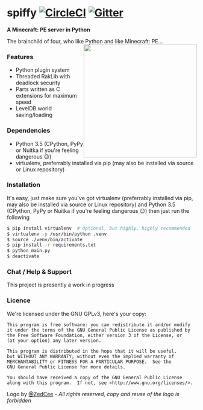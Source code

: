 spiffy [![CircleCI](https://img.shields.io/circleci/project/spiffy/spiffy.svg)]() [![Gitter](https://badges.gitter.im/spiffy/spiffy.svg)](https://gitter.im/spiffy/spiffy?utm_source=badge&utm_medium=badge&utm_campaign=pr-badge)
======
**A Minecraft: PE server in Python**

The brainchild of four, who like Python and like Minecraft: PE...
<img style="float: right;" src="https://raw.githubusercontent.com/ZedCee/various_graphics/master/sheepLogo/sheepLogoCrossSectionTrans.png" height="300" width="300">

### Features
- Python plugin system
- Threaded RakLib with deadlock security
- Parts written as C extensions for maximum speed
- LevelDB world saving/loading
### Dependencies
* Python 3.5 (CPython, PyPy or Nuitka if you're feeling dangerous :wink:)
* virtualenv, preferrably installed via pip (may also be installed via source or Linux repository)

### Installation
It's easy, just make sure you've got virtualenv (preferrably installed via pip, may also be installed via source or Linux repository) and Python 3.5 (CPython, PyPy or Nuitka if you're feeling dangerous :wink:) then just run the following
```sh
$ pip install virtualenv  # Optional, but highly, highly recommended
$ virtualenv -p /usr/bin/python .venv
$ source ./venv/bin/activate
$ pip install -r requirements.txt
$ python main.py
$ deactivate
```

### Chat / Help & Support

This project is presently a work in progress
<!--If you have an issue, please make sure to check the [FAQs](https://github.com/spiffy/spiffy/wiki/FAQs) page before opening any issues. We are constantly fixing issues and are continuously updating, so please also ensure that you are up-to-date before opening any issues.-->

### Licence
We're licensed under the GNU GPLv3, here's your copy:

	This program is free software: you can redistribute it and/or modify
	it under the terms of the GNU General Public License as published by
	the Free Software Foundation, either version 3 of the License, or
	(at your option) any later version.

	This program is distributed in the hope that it will be useful,
	but WITHOUT ANY WARRANTY; without even the implied warranty of
	MERCHANTABILITY or FITNESS FOR A PARTICULAR PURPOSE.  See the
	GNU General Public License for more details.

	You should have received a copy of the GNU General Public License
	along with this program.  If not, see <http://www.gnu.org/licenses/>.

Logo by [@ZedCee](https://github.com/ZedCee) - *All rights reserved, copy and reuse of the logo is forbidden*
